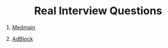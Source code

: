 <h1 align="center">Real Interview Questions</h1>

1. [Medmain](https://github.com/LIYINGZHEN/software-engineer-career-prep/blob/master/real-interview-questions/medmain.md)

2. [AdBlock](https://github.com/LIYINGZHEN/software-engineer-career-prep/blob/master/real-interview-questions/adblock.md)
